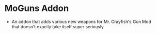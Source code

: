 # MoGuns Addon

- An addon that adds various new weapons for Mr. Crayfish's Gun Mod that doesn't exactly take itself super seriously.

